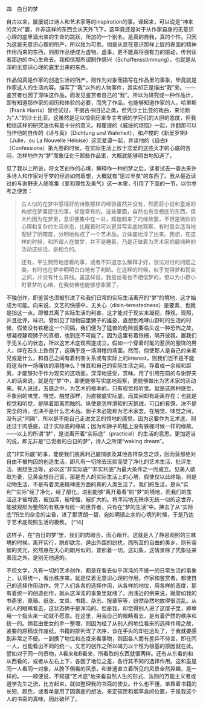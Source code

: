 四　白日的梦

  

自古以来，屡屡说过诗人和艺术家等的inspiration的事。译起来，可以说是“神来的灵兴”罢，并非这样的东西会从天外飞下，这毕竟还是对于从作家自身的无意识心理的底里涌出来的生命的跳跃，所加的一个别名。是真的自我，真的个性。只因为这是无意识心理的所产，所以独为可贵。倘是从显在意识那样上层的表面的精神作用而来的东西，则那作品便成为虚物、虚事，更不能真将强有力的振动，传到读者那边的中心生命去。我相信那所谓制作感兴（Schaffensstimmung），也就是从深的无意识心理的底里出来的东西。

作品倘真是作家的创造生活的所产，则作为对象而描写在作品里的事象，毕竟就是作家这人的生活内容。描写了“我”以外的人物事件，其实却正是描出“我”来。——鉴赏者也因了深味这作品，而发见鉴赏者自己的“我”。所以为研究或一种作品计，即有知道那作家的阅历和体验的必要，而凭了作品，也能够知道作家的人。哈里斯（Frank Harris）曾经试过，不据古书旧记之类，但凭沙士比亚的戏曲，来论断为“人”的沙士比亚。这虽然是足以惊倒历来专主考据的学究们的大胆的态度，但我相信这样的研究法也有着十分的意义。和瞿提的《威绥的烦恼》一起，并翻那可以当作他的自传的《诗与真》（Dichtung und Wahrheit），和卢梭的《新爱罗斯》（Julie，ou La Nouvelle Héloise）这恋爱谭一起，并读他的《自白》（Confessions）第九卷的时候，在实际生活上败于恋爱的这些天才的心底的苦闷，怎样地作为“梦”而象征化于那些作品里，大概就能够明白地知道了。

见了我以上所说，将文艺创作的心境，解释作一种的梦之后，读者试去一查古来许多诗人和作家对于梦的经验如何着想，大概就有“思过半矣”的东西了。我从最近读过的与谢野夫人随笔集《爱和理性及勇气》这一本里，引用了下面的一节，以供参考之便罢：

  

> 古人似的在梦中感得好的诗歌那样的经验虽然并没有，然而将小说和童话的构想在梦里捉住的事，却是常有的。这些里面，自然也有空想底的东西，但大约因为在梦里，意识便集中在一处，辉煌起来了的缘故罢，不但是微妙的心理和复杂的生活状态，比醒着时可以更其写实底地观察，有时竟会适当地配好了明暗度，分明地构成了一个艺术品，立体底地浮了出来。我想，在这样的时候，和所谓人在做梦，并不是睡着，乃是正做着为艺术家的最纯粹的活动这些话，是相合的。
> 
> 还有，平生惘然地想着的事，或者不知道怎么解释才好，没法对付的问题之类，有时也在梦中明明白白地有了判断。在这样的时候，似乎觉得梦和现实之间，并没有什么界线。虽这样说，我是丝毫也不相信梦的，但以为小野小町爱梦的心绪，在我仿佛也能够想象罢了。

  

不独创作，即鉴赏也须被引进了和我们日常的实际生活离开的“梦”的境地，这才始成为可能。向来说，文艺的快感中，无关心（disin-terestedness）是要素，也就是指这一点。即惟其离了实际生活的利害，这才能对于现实来凝视，静观，观照，并且批评，味识。譬如见了动物园里狮子的雄姿，直想到咆哮山野时的生活的时候，假使没有铁栅这一个间隔，我们便为了猛兽的危险就要临头这一种恐怖之故，想凝视静观狮子的真相，也到底不可能了。因为这里有着铁栅，隔开彼我，置我们于无关心的状态，所以这艺术底观照遂成立。假如一个穿着时髦的惹厌的服饰的男人，绊在石头上跌倒了，这确乎是一场滑稽的场面。然而，倘使那人是自己的亲弟兄或是什么，和自己之间有着利害关系或有实际上的interest，则我们岂不是不能将这当作一场痛快的滑稽味么？惟其和自己的实际生活之间，存着或一余裕和距离，才能够对于作为现实的这场面，深深地感受，赏味。用了引用在前的与谢野夫人的话来说，就是在“梦”中，即更能够写实底地观察，更能够做出为艺术家的活动来。有人说过，五感之中，为艺术的根本的，只有视觉和听觉。就是这两种感觉，不象别的味觉、嗅觉、触觉那样，为直接底实际底，而其间却有距离存在；也就是视觉和听觉，是隔着距离而触的。纵使是怎样滑软的天鹅绒，可口的肴馔，决不是完全的诗，也决不是什么艺术品。厨子未必能称为艺术家罢。在触觉、味觉之间，没有这“间隔”，所以是不能自己走进文艺的领地的感觉。因为这要作为艺术底，则还过于肉感底，过于实际底的缘故；因为和狮子的槛上没有铁栅时候一样的缘故。——以上的所谓“梦”，是说离开着“实际底”（practical）的生活的意思。更加适当的说，即无非是“已觉者的白日的梦”，诗人之所谓“waking dream”。

这“非实际底”的事，能使我们脱离利己底情欲及其他各样杂念之烦，因而营那绝对自由不被拘囚的创造生活。即凡有一切除去压抑而受了净化的艺术生活、批评生活、思想生活等，必以这“非实际底”“非实利底”为最大条件之一而成立。见美人欲取为妻，见黄金想自己富，那是吾人的实际生活上的心境，假使仅以此终始，则是动物生活，不是有着灵底精神底方面的真的人类生活了。我们的生活，是从“实利”“实际”经了净化，经了醇化，进到能够“离开着看”的“梦”的境地，而我们的生活这才被增高，被加深，被增强，被扩大的。将浑沌地无秩序无统一似的这世界，能被观照为整然的有秩序有统一的世界者，只有在“梦的生活”中。拂去了从“实际底”所生的杂念的尘昏，进了那清朗一碧，宛如明镜止水的心境的时候，于是乃达于艺术底观照生活的极致。 [^14]

这样子，在“白日的梦”里，我们的肉眼合，而心眼开。这就是入了静思观照的三昧境的时候。离开实行，脱却欲念，遁出外围的纷扰，而所至的自由的美乡，则有睿智的灵光，宛然悬在天心的朗月似的，普照着一切。这幻象，这情景除了凭象征来表现之外，是别无他道的。

不但文学，凡有一切的艺术创作，都是在看去似乎浑沌的不统一的日常生活的事象上，认得统一，看出秩序来。就是仗着无意识心理的作用，作家和鉴赏者，都使自己的选择作用动作。凭了人们各各的选择作用，从各样的地位，用各样的态度，那有着统一的创造创作，就从这浑沌的事象里就绪了。用浅近的例来说，就譬如我的书斋里，原稿、纸张、文具、书籍、杂志、报章等等，纷然杂然地放得很混乱。从别人的眼睛看去，这状态确乎是浑沌的。但是我，却觉得别人进了这屋子里，即单用一个指头来一动就不愿意。在这里，用我自己的眼睛看去，是有着俨然的秩序和统一的。倘若由使女的手一整理，则因为经了从别人的地位看来的选择作用之故，紧要的原稿误作废纸，书籍的排列改了次序，该在手头的却在远处了，于我就要感到非常之不便。一到换了地位和态度来看事物，则因各人而有差异不待言，即在同一人，也能看出不同的统一。文艺的创作之所以竭力以个性为根基的原因就在此。譬如对于同一的景物，A看来和B看来，所看取的东西就很两样。还有从东看的和从西看的，或者从左右上下，各因了地位之差，各行其不同的选择作用。这和虽是同一人看同一对象，从胯下倒看的风景，和普通直立着所见的风景全然异趣，是一样的。——顺便说，不知道“艺术底”地来看自然人生的形式、法则的万能主义者或道学先生之流，比方起来，就如整理我的书斋的使女。什么也不懂，单靠着书籍的长短、颜色，或者单是用了因袭底的想法，来定砚匣和烟草盒的位置，于是我这个人的书斋的真味，因此破坏了。